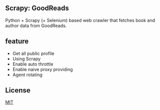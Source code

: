## Scrapy: GoodReads
Python + Scrapy (+ Selenium) based web crawler that fetches book and author data from GoodReads.
## feature
- Get all public profile
- Using Scrapy
- Enable auto throttle
- Enable naive proxy providing
- Agent rotating

## License

[MIT](https://choosealicense.com/licenses/mit/)

